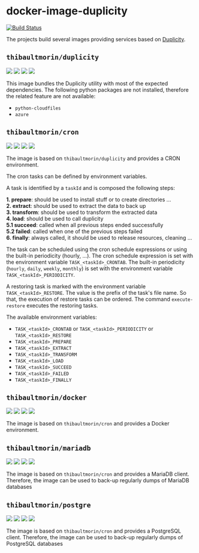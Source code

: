 # docker-image-duplicity

[![Build Status](https://travis-ci.com/tmorin/docker-image-duplicity.svg)](https://travis-ci.com/tmorin/docker-image-duplicity)

The projects build several images providing services based on [Duplicity](http://duplicity.nongnu.org/).

## `thibaultmorin/duplicity`

[![](https://images.microbadger.com/badges/version/thibaultmorin/duplicity:latest.svg)](https://microbadger.com/images/thibaultmorin/duplicity)
[![](https://images.microbadger.com/badges/image/thibaultmorin/duplicity:latest.svg)](https://microbadger.com/images/thibaultmorin/duplicity)
[![](https://images.microbadger.com/badges/commit/thibaultmorin/duplicity:latest.svg)](https://microbadger.com/images/thibaultmorin/duplicity)
[![](https://images.microbadger.com/badges/license/thibaultmorin/duplicity.svg)](https://microbadger.com/images/thibaultmorin/duplicity)

This image bundles the Duplicity utility with most of the expected dependencies. The following python packages are not installed, therefore the related feature are not available:

- `python-cloudfiles`
- `azure`

## `thibaultmorin/cron`

[![](https://images.microbadger.com/badges/version/thibaultmorin/duplicity-cron:latest.svg)](https://microbadger.com/images/thibaultmorin/duplicity-cron)
[![](https://images.microbadger.com/badges/image/thibaultmorin/duplicity-cron:latest.svg)](https://microbadger.com/images/thibaultmorin/duplicity-cron)
[![](https://images.microbadger.com/badges/commit/thibaultmorin/duplicity-cron:latest.svg)](https://microbadger.com/images/thibaultmorin/duplicity-cron)
[![](https://images.microbadger.com/badges/license/thibaultmorin/duplicity-cron.svg)](https://microbadger.com/images/thibaultmorin/duplicity-cron)

The image is based on `thibaultmorin/duplicity` and provides a CRON environment.

The cron tasks can be defined by environment variables.

A task is identified by a `taskId` and is composed the following steps:

**1. prepare**: should be used to install stuff or to create directories ...<br>
**2. extract**: should be used to extract the data to back up<br>
**3. transform**: should be used to transform the extracted data<br>
**4. load**: should be used to call duplicity<br>
**5.1 succeed**: called when all previous steps ended successfully<br>
**5.2 failed**: called when one of the previous steps failed<br>
**6. finally**: always called, it should be used to release resources, cleaning ...

The task can be scheduled using the cron schedule expressions or using the built-in periodicity (hourly, ...).
The cron schedule expression is set with the environment variable `TASK_<taskId>_CRONTAB`.
The built-in periodicity (`hourly`, `daily`, `weekly`, `monthly`) is set with the environment variable `TASK_<taskId>_PERIODICITY`.

A restoring task is marked with the environment variable `TASK_<taskId>_RESTORE`.
The value is the prefix of the task's file name.
So that, the execution of restore tasks can be ordered.
The command `execute-restore` executes the restoring tasks.

The available environment variables:

- `TASK_<taskId>_CRONTAB` or `TASK_<taskId>_PERIODICITY` or `TASK_<taskId>_RESTORE`
- `TASK_<taskId>_PREPARE`
- `TASK_<taskId>_EXTRACT`
- `TASK_<taskId>_TRANSFORM`
- `TASK_<taskId>_LOAD`
- `TASK_<taskId>_SUCCEED`
- `TASK_<taskId>_FAILED`
- `TASK_<taskId>_FINALLY`

## `thibaultmorin/docker`

[![](https://images.microbadger.com/badges/version/thibaultmorin/duplicity-docker:latest.svg)](https://microbadger.com/images/thibaultmorin/duplicity-docker)
[![](https://images.microbadger.com/badges/image/thibaultmorin/duplicity-docker:latest.svg)](https://microbadger.com/images/thibaultmorin/duplicity-docker)
[![](https://images.microbadger.com/badges/commit/thibaultmorin/duplicity-docker:latest.svg)](https://microbadger.com/images/thibaultmorin/duplicity-docker)
[![](https://images.microbadger.com/badges/license/thibaultmorin/duplicity-docker.svg)](https://microbadger.com/images/thibaultmorin/duplicity-docker)

The image is based on `thibaultmorin/cron` and provides a Docker environment.

## `thibaultmorin/mariadb`

[![](https://images.microbadger.com/badges/version/thibaultmorin/duplicity-mariadb:latest.svg)](https://microbadger.com/images/thibaultmorin/duplicity-mariadb)
[![](https://images.microbadger.com/badges/image/thibaultmorin/duplicity-mariadb:latest.svg)](https://microbadger.com/images/thibaultmorin/duplicity-mariadb)
[![](https://images.microbadger.com/badges/commit/thibaultmorin/duplicity-mariadb:latest.svg)](https://microbadger.com/images/thibaultmorin/duplicity-mariadb)
[![](https://images.microbadger.com/badges/license/thibaultmorin/duplicity-mariadb.svg)](https://microbadger.com/images/thibaultmorin/duplicity-mariadb)

The image is based on `thibaultmorin/cron` and provides a MariaDB client. Therefore, the image can be used to back-up regularly dumps of MariaDB databases

## `thibaultmorin/postgre`

[![](https://images.microbadger.com/badges/version/thibaultmorin/duplicity-postgre:latest.svg)](https://microbadger.com/images/thibaultmorin/duplicity-postgre)
[![](https://images.microbadger.com/badges/image/thibaultmorin/duplicity-postgre:latest.svg)](https://microbadger.com/images/thibaultmorin/duplicity-postgre)
[![](https://images.microbadger.com/badges/commit/thibaultmorin/duplicity-postgre:latest.svg)](https://microbadger.com/images/thibaultmorin/duplicity-postgre)
[![](https://images.microbadger.com/badges/license/thibaultmorin/duplicity-postgre.svg)](https://microbadger.com/images/thibaultmorin/duplicity-postgre)

The image is based on `thibaultmorin/cron` and provides a PostgreSQL client. Therefore, the image can be used to back-up regularly dumps of PostgreSQL databases
